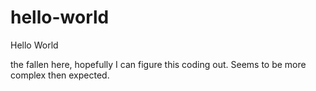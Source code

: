 hello-world
===========

Hello World

the fallen here, hopefully I can figure this coding out.
Seems to be more complex then expected.
